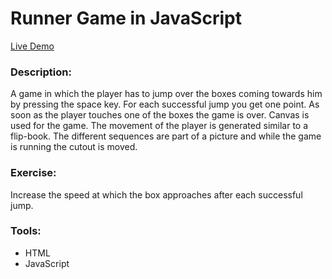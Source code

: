 # Runner Game in JavaScript

[Live Demo](https://felixwurst.github.io/js-runner-game/)

### Description:

A game in which the player has to jump over the boxes coming towards him by pressing the space key. For each successful jump you get one point. As soon as the player touches one of the boxes the game is over.
Canvas is used for the game. The movement of the player is generated similar to a flip-book. The different sequences are part of a picture and while the game is running the cutout is moved.

### Exercise:

Increase the speed at which the box approaches after each successful jump.

### Tools:

-   HTML
-   JavaScript
